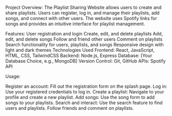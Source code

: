 Project Overview:
The Playlist Sharing Website allows users to create and share playlists. Users can register, log in, and manage their playlists, add songs, and connect with other users. The website uses Spotify links for songs and provides an intuitive interface for playlist management.

Features:
User registration and login
Create, edit, and delete playlists
Add, edit, and delete songs
Follow and friend other users
Comment on playlists
Search functionality for users, playlists, and songs
Responsive design with light and dark themes
Technologies Used
Frontend: React, JavaScript, HTML, CSS, TailwindCSS
Backend: Node.js, Express
Database: [Your Database Choice, e.g., MongoDB]
Version Control: Git, GitHub
APIs: Spotify API

Usage:

Register an account: 
Fill out the registration form on the splash page.
Log in:
 Use your registered credentials to log in.
Create a playlist:
 Navigate to your profile and create a new playlist.
Add songs:
 Use the song form to add songs to your playlists.
Search and interact: Use the search feature to find users and playlists. Follow friends and comment on playlists.